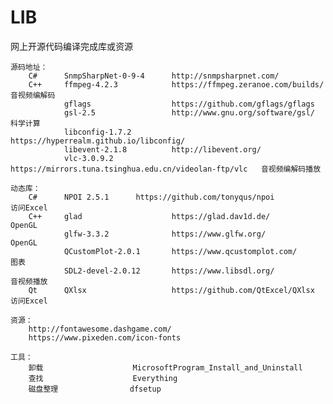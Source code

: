 # LIB
网上开源代码编译完成库或资源

    源码地址：
        C#      SnmpSharpNet-0-9-4      http://snmpsharpnet.com/        
        C++     ffmpeg-4.2.3            https://ffmpeg.zeranoe.com/builds/                      音视频编解码
                gflags                  https://github.com/gflags/gflags
                gsl-2.5                 http://www.gnu.org/software/gsl/                        科学计算
                libconfig-1.7.2         https://hyperrealm.github.io/libconfig/
                libevent-2.1.8          http://libevent.org/
                vlc-3.0.9.2             https://mirrors.tuna.tsinghua.edu.cn/videolan-ftp/vlc   音视频编解码播放

    动态库：
        C#      NPOI 2.5.1		https://github.com/tonyqus/npoi                         访问Excel
        C++     glad                    https://glad.dav1d.de/                                  OpenGL
                glfw-3.3.2              https://www.glfw.org/                                   OpenGL
                QCustomPlot-2.0.1       https://www.qcustomplot.com/                            图表
                SDL2-devel-2.0.12       https://www.libsdl.org/                                 音视频播放
        Qt      QXlsx                   https://github.com/QtExcel/QXlsx                        访问Excel

    资源：
        http://fontawesome.dashgame.com/
        https://www.pixeden.com/icon-fonts

    工具：
        卸载                    MicrosoftProgram_Install_and_Uninstall
        查找                    Everything
        磁盘整理                dfsetup
